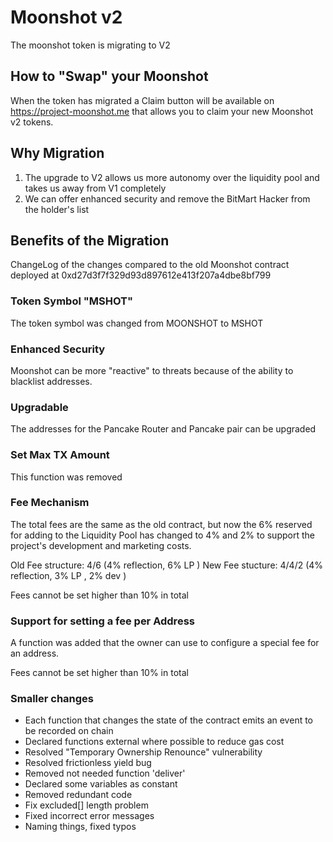 # Moonshot v2

The moonshot token is migrating to V2

## How to "Swap" your Moonshot

When the token has migrated a Claim button will be available on https://project-moonshot.me  that allows you to claim your new Moonshot v2 tokens.

## Why Migration

1. The upgrade to V2 allows us more autonomy over the liquidity pool and takes us away from V1 completely
2. We can offer enhanced security and remove the BitMart Hacker from the holder's list

## Benefits of the Migration

ChangeLog of the changes compared to the old Moonshot contract deployed at 0xd27d3f7f329d93d897612e413f207a4dbe8bf799

### Token Symbol "MSHOT"

The token symbol was changed from MOONSHOT to MSHOT 

### Enhanced Security

Moonshot can be more "reactive" to threats because of the ability to blacklist addresses.

### Upgradable

The addresses for the Pancake Router and Pancake pair can be upgraded

### Set Max TX Amount

This function was removed

### Fee Mechanism

The total fees are the same as the old contract, but now the 6% reserved for adding to the Liquidity Pool has changed
to 4% and 2% to support the project's development and marketing costs.

Old Fee structure: 4/6  (4% reflection, 6% LP )
New Fee stucture: 4/4/2 (4% reflection, 3% LP , 2% dev )

Fees cannot be set higher than 10% in total

### Support for setting a fee per Address

A function was added that the owner can use to configure a special fee for an address. 

Fees cannot be set higher than 10% in total


### Smaller changes

- Each function that changes the state of the contract emits an event to be recorded on chain
- Declared functions external where possible to reduce gas cost
- Resolved "Temporary Ownership Renounce" vulnerability 
- Resolved frictionless yield bug
- Removed not needed function 'deliver'
- Declared some variables as constant
- Removed redundant code
- Fix excluded[] length problem
- Fixed incorrect error messages 
- Naming things, fixed typos 

